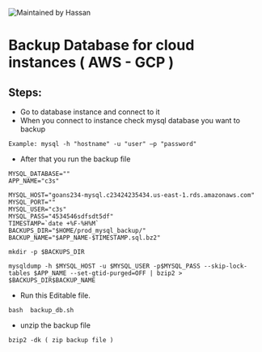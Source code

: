 ![Maintained by Hassan](https://img.shields.io/badge/maintained%20by-Hassan.com-blue)

# Backup Database for cloud instances ( AWS - GCP )

## Steps: 

* Go to database instance and connect to it 
* When you connect to instance check mysql database you want to backup 
```
Example: mysql -h "hostname" -u "user" –p "password"
```
* After that you run the backup file 
```
MYSQL_DATABASE=""
APP_NAME="c3s"

MYSQL_HOST="goans234-mysql.c23424235434.us-east-1.rds.amazonaws.com"
MYSQL_PORT=""
MYSQL_USER="c3s"
MYSQL_PASS="4534546sdfsdt5df"
TIMESTAMP=`date +%F-%H%M`
BACKUPS_DIR="$HOME/prod_mysql_backup/"
BACKUP_NAME="$APP_NAME-$TIMESTAMP.sql.bz2"

mkdir -p $BACKUPS_DIR

mysqldump -h $MYSQL_HOST -u $MYSQL_USER -p$MYSQL_PASS --skip-lock-tables $APP_NAME --set-gtid-purged=OFF | bzip2 > $BACKUPS_DIR$BACKUP_NAME

```
* Run this Editable file. 
```
bash  backup_db.sh 
```
* unzip the backup file 
```
bzip2 -dk ( zip backup file )
```
